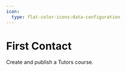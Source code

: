 ```yaml
---
icon:
  type: flat-color-icons:data-configuration
---
```


# First Contact

Create and publish a Tutors course.

